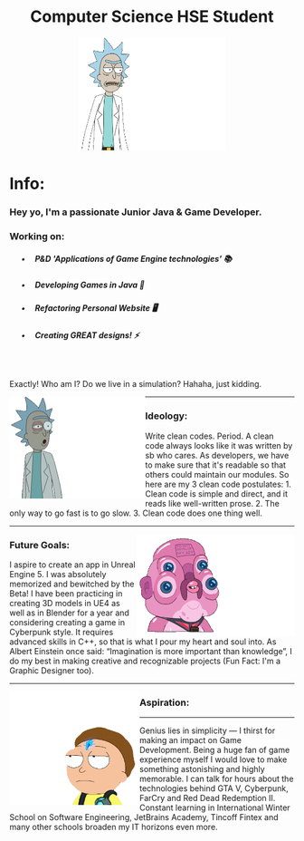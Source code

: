 <!DOCTYPE html>
<html lang="en">
<head>
  <meta charset="UTF-8">
</head>
<body>
<h1 align="center">Computer Science HSE Student</h1>
<p align="center"><img src="https://github.com/angversh/angversh/blob/main/me.gif" width="260" height="200" alt=""/></p>
<h1 align="left">Info:</h1>

<h3>
    Hey yo, I'm a passionate Junior Java & Game Developer.
</h3>

<h3>
    Working on:
</h3>
<!--<img align="right" alt="GIF" width="240" height="180" src="https://github.com/angversh/angversh/blob/main/mysteriousme.gif" />  -->
<h5> &emsp;&ensp;•&emsp; P&D 'Applications of Game Engine technologies' 📚</h5>
<h5> &emsp;&ensp;•&emsp; Developing Games in Java 👾</h5>
<h5> &emsp;&ensp;•&emsp; Refactoring Personal Website 🖥️ </h5>
<h5> &emsp;&ensp;•&emsp; Creating GREAT designs! ⚡</h5>
<h5> &emsp;&ensp;&emsp;</h5>

Exactly! Who am I? Do we live in a simulation? Hahaha, just kidding.

<p>
  <img align="left" alt="GIF" width="240" height="180" src="https://github.com/angversh/angversh/blob/main/mysteriousme.gif">
</p>

---

### Ideology:

Write clean codes. Period. A clean code always looks like it was written by sb who cares. As developers, we have to make sure that it's readable so that others could maintain our modules. So here are my 3 clean code postulates:
	1. Clean code is simple and direct, and it reads like well-written prose.
	2. The only way to go fast is to go slow.
	3. Clean code does one thing well.

---
<p>
  <img align="right" alt="GIF" width="280" height="180" src="https://github.com/angversh/angversh/blob/main/futuregoals.gif">
</p>

### Future Goals:

I aspire to create an app in Unreal Engine 5. I was absolutely memorized and bewitched by the Beta! I have been practicing in creating 3D models in UE4 as well as in Blender for a year and considering creating a game in Cyberpunk style. It requires advanced skills in C++, so that is what I pour my heart and soul into. As Albert Einstein once said: “Imagination is more important than knowledge”, I do my best in making creative and recognizable projects (Fun Fact: I'm a Graphic Designer too).

---
<p>
  <img align="left" alt="GIF" width="230" height="200" src="https://github.com/angversh/angversh/blob/main/aspiration.gif">
</p>

### Aspiration:
---

Genius lies in simplicity — I thirst for making an impact on Game Development. Being a huge fan of game experience myself I would love to make something astonishing and highly memorable. I can talk for hours about the technologies behind GTA V, Cyberpunk, FarCry and Red Dead Redemption II. Constant learning in International Winter School on Software Engineering, JetBrains Academy, Tincoff Fintex and many other schools broaden my IT horizons even more.
</body>
</html>

